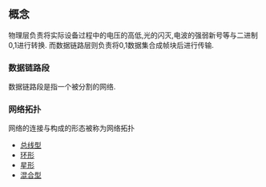 ## 概念

物理层负责将实际设备过程中的电压的高低,光的闪灭,电波的强弱新号等与二进制0,1进行转换. 而数据链路层则负责将0,1数据集合成帧块后进行传输.

### 数据链路段
数据链路段是指一个被分割的网络.

### 网络拓扑
网络的连接与构成的形态被称为网络拓扑
* [总线型]()
* [环形]()
* [星形]()
* [混合型]()




